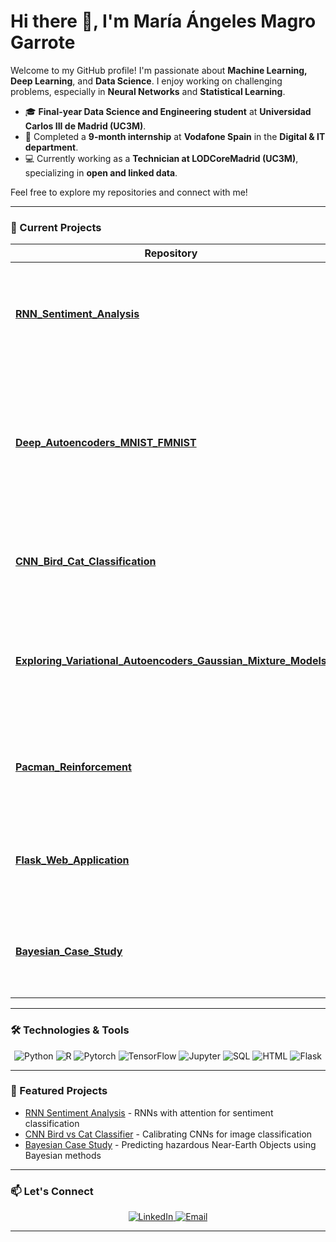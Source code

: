 <!-- Greetings -->
# Hi there 👋, I'm María Ángeles Magro Garrote

Welcome to my GitHub profile! I'm passionate about **Machine Learning, Deep Learning**, and **Data Science**. I enjoy working on challenging problems, especially in **Neural Networks** and **Statistical Learning**.

- 🎓 **Final-year Data Science and Engineering student** at **Universidad Carlos III de Madrid (UC3M)**.
- 💼 Completed a **9-month internship** at **Vodafone Spain** in the **Digital & IT department**.
- 💻 Currently working as a **Technician at LODCoreMadrid (UC3M)**, specializing in **open and linked data**.


Feel free to explore my repositories and connect with me!

---

### 🔭 Current Projects

| Repository | Description |
|------------|-------------|
| [**RNN_Sentiment_Analysis**](https://github.com/yourusername/RNN_Sentiment_Analysis) | 🌟 Sentiment analysis using RNNs and attention mechanisms to improve text classification. |
| [**Deep_Autoencoders_MNIST_FMNIST**](https://github.com/yourusername/Deep_Autoencoders_MNIST_FMNIST) | 🧠 Explore deep autoencoders on MNIST & FMNIST datasets. Includes denoising, regularization, and architecture experiments. |
| [**CNN_Bird_Cat_Classification**](https://github.com/yourusername/CNN_Bird_Cat_Classification) | 🐦 vs 🐱 CNN-based classifier using the CIFAR-10 dataset. |
| [**Exploring_Variational_Autoencoders_Gaussian_Mixture_Models**](https://github.com/yourusername/Exploring_Variational_Autoencoders_Gaussian_Mixture_Models) | 🔀 Dive into VAEs for 3D Gaussian Mixture Models. Synthetic data generation & modeling. |
| [**Pacman_Reinforcement**](https://github.com/yourusername/Pacman_Reinforcement) | 🕹️ Building AI for Pac-Man using decision trees and reinforcement learning. |
| [**Flask_Web_Application**](https://github.com/yourusername/Flask_Web_Application) | 🌐 Develop a full-stack web application using Flask, SQL, HTML, and JS. |
| [**Bayesian_Case_Study**](https://github.com/yourusername/Bayesian_Case_Study) | 🌌 Predict hazardous NEOs using Bayesian methods on NASA datasets. |

---

### 🛠️ Technologies & Tools

<!-- Icons with links -->
<p align="center">
  <img src="https://img.shields.io/badge/-Python-3776AB?logo=python&logoColor=white&style=for-the-badge" alt="Python" />
  <img src="https://img.shields.io/badge/-R-276DC3?logo=r&logoColor=white&style=for-the-badge" alt="R" />
  <img src="https://img.shields.io/badge/-PyTorch-EE4C2C?logo=pytorch&logoColor=white&style=for-the-badge" alt="Pytorch" />
  <img src="https://img.shields.io/badge/-TensorFlow-FF6F00?logo=tensorflow&logoColor=white&style=for-the-badge" alt="TensorFlow" />
  <img src="https://img.shields.io/badge/-Jupyter-0081CB?logo=jupyter&logoColor=white&style=for-the-badge" alt="Jupyter" />
  <img src="https://img.shields.io/badge/-SQL-4479A1?logo=mysql&logoColor=white&style=for-the-badge" alt="SQL" />
  <img src="https://img.shields.io/badge/-HTML-E34F26?logo=html5&logoColor=white&style=for-the-badge" alt="HTML" />
  <img src="https://img.shields.io/badge/-Flask-000000?logo=flask&logoColor=white&style=for-the-badge" alt="Flask" />
</p>

---

### 🌟 Featured Projects

- [RNN Sentiment Analysis](https://github.com/yourusername/RNN_Sentiment_Analysis) - RNNs with attention for sentiment classification
- [CNN Bird vs Cat Classifier](https://github.com/yourusername/CNN_Bird_Cat_Classification) - Calibrating CNNs for image classification
- [Bayesian Case Study](https://github.com/yourusername/Bayesian_Case_Study) - Predicting hazardous Near-Earth Objects using Bayesian methods

---

### 📫 Let's Connect

<p align="center">
  <a href="https://www.linkedin.com/in/maria-angeles-magro-garrote/" target="_blank">
    <img src="https://img.shields.io/badge/LinkedIn-0077B5?logo=linkedin&logoColor=white&style=for-the-badge" alt="LinkedIn" />
  </a>
  <a href="mailto:mamgmadrid@gmail.com">
    <img src="https://img.shields.io/badge/Email-D14836?logo=gmail&logoColor=white&style=for-the-badge" alt="Email" />
  </a>
</p>

---
